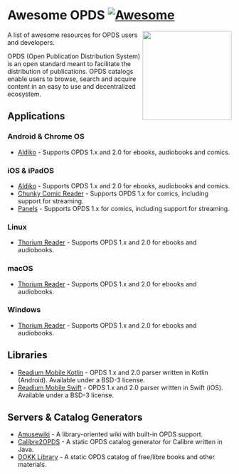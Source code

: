 # Awesome OPDS [![Awesome](https://awesome.re/badge-flat.svg)](https://awesome.re)


[<img src="https://opds.io/img/logo.png" align="right" width="200">](http://opds.io/)

A list of awesome resources for OPDS users and developers.

OPDS (Open Publication Distribution System) is an open standard meant to facilitate the distribution of publications. OPDS catalogs enable users to browse, search and acquire content in an easy to use and decentralized ecosystem.

## Applications

### Android & Chrome OS

* [Aldiko](https://play.google.com/apps/testing/com.aldiko.android) - Supports OPDS 1.x and 2.0 for ebooks, audiobooks and comics.

### iOS & iPadOS

* [Aldiko](https://testflight.apple.com/join/2aHDilzl) - Supports OPDS 1.x and 2.0 for ebooks, audiobooks and comics.
* [Chunky Comic Reader](http://chunkyreader.com/) - Supports OPDS 1.x for comics, including support for streaming.
* [Panels](https://panels.app/) - Supports OPDS 1.x for comics, including support for streaming.

### Linux

* [Thorium Reader](https://www.edrlab.org/software/thorium-reader/) - Supports OPDS 1.x and 2.0 for ebooks and audiobooks.

### macOS

* [Thorium Reader](https://www.edrlab.org/software/thorium-reader/) - Supports OPDS 1.x and 2.0 for ebooks and audiobooks.

### Windows

* [Thorium Reader](https://www.edrlab.org/software/thorium-reader/) - Supports OPDS 1.x and 2.0 for ebooks and audiobooks.

## Libraries

* [Readium Mobile Kotlin](https://github.com/readium/r2-opds-kotlin) - OPDS 1.x and 2.0 parser written in Kotlin (Android). Available under a BSD-3 license.
* [Readium Mobile Swift](https://github.com/readium/r2-opds-swift) - OPDS 1.x and 2.0 parser written in Swift (iOS). Available under a BSD-3 license.

## Servers & Catalog Generators

* [Amusewiki](https://amusewiki.org/) - A library-oriented wiki with built-in OPDS support.
* [Calibre2OPDS](https://wiki.mobileread.com/wiki/Calibre2opds) - A static OPDS catalog generator for Calibre written in Java.
* [DOKK Library](https://dokk.org/library/opds.xml) - A static OPDS catalog of free/libre books and other materials.
